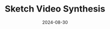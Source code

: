 ---
title: "Sketch Video Synthesis"
collection: publications
category: manuscripts
permalink: /publication/sketch_video_synthesis
excerpt: 'Synopsis: This paper introduces a framework for sketchizing videos using Bézier curves, CLIP features, and a 2D atlas network, enabling sketch-based video editing.'
date: 2024-08-30
venue: 'Computer Graphics Forum'
authors: 'Yudian Zheng, Xiaodong Cun<sup>*</sup>, Menghan Xia, Chi-Man Pun'
link: 'https://sketchvideo.github.io'
# teaser: '/images/sks_teaser.gif'
# teaser: /images/3953273590_704e3899d5_m.jpg/
paperurl: 'https://onlinelibrary.wiley.com/doi/full/10.1111/cgf.15044'
projecturl: 'https://sketchvideo.github.io'
githuburl: 'https://github.com/yudianzheng/SketchVideo'
---